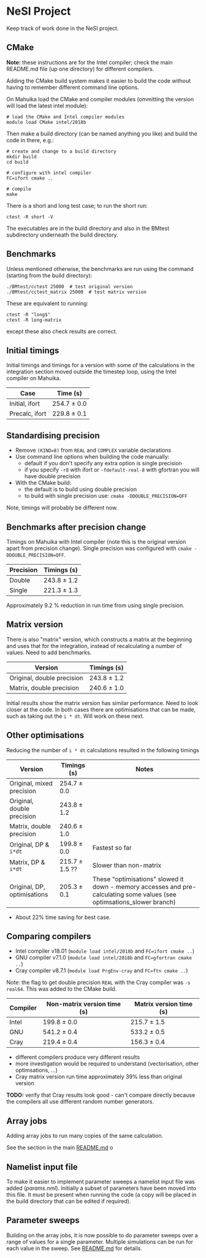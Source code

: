 # NeSI Project

Keep track of work done in the NeSI project.

## CMake

**Note:** these instructions are for the Intel compiler; check the main README.md file (up one directory) for different compilers.

Adding the CMake build system makes it easier to build the code without having
to remember different command line options.

On Mahuika load the CMake and compiler modules (ommitting the version will load
the latest intel module):

```
# load the CMake and Intel compiler modules
module load CMake intel/2018b
```

Then make a build directory (can be named anything you like) and build the code
in there, e.g.:

```
# create and change to a build directory
mkdir build
cd build

# configure with intel compiler
FC=ifort cmake ..

# compile
make
```

There is a short and long test case; to run the short run:

```
ctest -R short -V
```

The executables are in the build directory and also in the BMtest subdirectory
underneath the build directory.

## Benchmarks

Unless mentioned otherwise, the benchmarks are run using the command
(starting from the build directory):

```
./BMtest/cctest 25000  # test original version
./BMtest/cctest_matrix 25000  # test matrix version
```

These are equivalent to running:

```
ctest -R "long$"
ctest -R long-matrix
```

except these also check results are correct.

## Initial timings

Initial timings and timings for a version with some of the calculations in the
integration section moved outside the timestep loop, using the Intel compiler
on Mahuika.

| Case                          | Time (s)    |
|-------------------------------|-------------|
| Initial, ifort                | 254.7 ± 0.0 |
| Precalc, ifort                | 229.8 ± 0.1 |


## Standardising precision

* Remove `(KIND=8)` from `REAL` and `COMPLEX` variable declarations
* Use command line options when building the code manually:
  - default if you don't specify any extra option is single precision
  - if you specify `-r8` with ifort or `-fdefault-real-8` with gfortran you
    will have double precision
* With the CMake build:
  - the default is to build using double precision
  - to build with single precision use: `cmake -DDOUBLE_PRECISION=OFF`

Note, timings will probably be different now.

## Benchmarks after precision change

Timings on Mahuika with Intel compiler (note this is the original version apart
from precision change). Single precision was configured with `cmake -DDOUBLE_PRECISION=OFF`.

| Precision    | Timings (s)   |
|--------------|---------------|
| Double       | 243.8 ± 1.2   |
| Single       | 221.3 ± 1.3   |

Approximately 9.2 % reduction in run time from using single precision.

## Matrix version

There is also "matrix" version, which constructs a matrix at the beginning
and uses that for the integration, instead of recalculating a number of
values. Need to add benchmarks.

| Version                     | Timings (s)   |
|-----------------------------|---------------|
| Original, double precision  | 243.8 ± 1.2   |
| Matrix, double precision    | 240.6 ± 1.0   |

Initial results show the matrix version has similar performance. Need to look
closer at the code. In both cases there are optimisations that can be made,
such as taking out the `i * dt`. Will work on these next.

## Other optimisations

Reducing the number of `i * dt` calculations resulted in the following timings

| Version                     | Timings (s)    | Notes |
|-----------------------------|----------------|-------|
| Original, mixed precision   | 254.7 ± 0.0    |       |
| Original, double precision  | 243.8 ± 1.2    |       |
| Matrix, double precision    | 240.6 ± 1.0    |       |
| Original, DP & `i*dt`       | 199.8 ± 0.0    | Fastest so far |
| Matrix, DP & `i*dt`         | 215.7 ± 1.5 ?? | Slower than non-matrix |
| Original, DP, optimisations | 205.3 ± 0.1    | These "optimisations" slowed it down - memory accesses and pre-calculating some values (see optimsations_slower branch) |

* About 22% time saving for best case.

## Comparing compilers

* Intel compiler v18.01 (`module load intel/2018b` and `FC=ifort cmake ..`)
* GNU compiler v7.1.0 (`module load intel/2018b` and `FC=gfortran cmake ..`)
* Cray compiler v8.7.1 (`module load PrgEnv-cray` and `FC=ftn cmake ..`)

Note: the flag to get double precision `REAL` with the Cray compiler was `-s real64`. This was added to the CMake build.

| Compiler           | Non-matrix version time (s) | Matrix version time (s) |
|--------------------|-----------------------------|-------------------------|
| Intel              | 199.8 ± 0.0                 | 215.7 ± 1.5             |
| GNU                | 541.2 ± 0.4                 | 533.2 ± 0.5             |
| Cray               | 219.4 ± 0.4                 | 156.3 ± 0.4             |

* different compilers produce very different results
* more investigation would be required to understand (vectorisation, other optimsations, ...)
* Cray matrix version run time approximately 39% less than original version

**TODO:** verify that Cray results look good - can't compare directly because the compilers all use different random number generators.

## Array jobs

Adding array jobs to run many copies of the same calculation.

See the section in the main [README.md](../README.md#array-job)
o
## Namelist input file

To make it easier to implement parameter sweeps a namelist input file was added
(*params.nml*). Initially a subset of parameters have been moved into this
file. It must be present when running the code (a copy will be placed in the
build directory that can be edited if required).

## Parameter sweeps

Building on the array jobs, it is now possible to do parameter sweeps over a
range of values for a single parameter. Multiple simulations can be run for
each value in the sweep. See [README.md](../README.md#parameter-sweeps) for
details.
